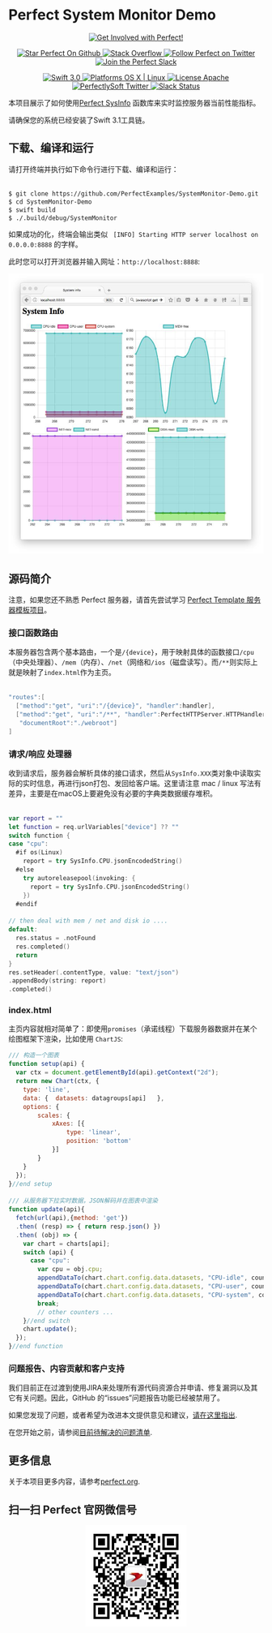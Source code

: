 # Perfect System Monitor Demo

<p align="center">
    <a href="http://perfect.org/get-involved.html" target="_blank">
        <img src="http://perfect.org/assets/github/perfect_github_2_0_0.jpg" alt="Get Involved with Perfect!" width="854" />
    </a>
</p>

<p align="center">
    <a href="https://github.com/PerfectlySoft/Perfect" target="_blank">
        <img src="http://www.perfect.org/github/Perfect_GH_button_1_Star.jpg" alt="Star Perfect On Github" />
    </a>  
    <a href="http://stackoverflow.com/questions/tagged/perfect" target="_blank">
        <img src="http://www.perfect.org/github/perfect_gh_button_2_SO.jpg" alt="Stack Overflow" />
    </a>  
    <a href="https://twitter.com/perfectlysoft" target="_blank">
        <img src="http://www.perfect.org/github/Perfect_GH_button_3_twit.jpg" alt="Follow Perfect on Twitter" />
    </a>  
    <a href="http://perfect.ly" target="_blank">
        <img src="http://www.perfect.org/github/Perfect_GH_button_4_slack.jpg" alt="Join the Perfect Slack" />
    </a>
</p>

<p align="center">
    <a href="https://developer.apple.com/swift/" target="_blank">
        <img src="https://img.shields.io/badge/Swift-3.0-orange.svg?style=flat" alt="Swift 3.0">
    </a>
    <a href="https://developer.apple.com/swift/" target="_blank">
        <img src="https://img.shields.io/badge/Platforms-OS%20X%20%7C%20Linux%20-lightgray.svg?style=flat" alt="Platforms OS X | Linux">
    </a>
    <a href="http://perfect.org/licensing.html" target="_blank">
        <img src="https://img.shields.io/badge/License-Apache-lightgrey.svg?style=flat" alt="License Apache">
    </a>
    <a href="http://twitter.com/PerfectlySoft" target="_blank">
        <img src="https://img.shields.io/badge/Twitter-@PerfectlySoft-blue.svg?style=flat" alt="PerfectlySoft Twitter">
    </a>
    <a href="http://perfect.ly" target="_blank">
        <img src="http://perfect.ly/badge.svg" alt="Slack Status">
    </a>
</p>

本项目展示了如何使用[Perfect SysInfo](https://github.com/PerfectlySoft/Perfect-SysInfo) 函数库来实时监控服务器当前性能指标。

请确保您的系统已经安装了Swift 3.1工具链。

## 下载、编译和运行

请打开终端并执行如下命令行进行下载、编译和运行：

```

$ git clone https://github.com/PerfectExamples/SystemMonitor-Demo.git
$ cd SystemMonitor-Demo
$ swift build
$ ./.build/debug/SystemMonitor

```

如果成功的化，终端会输出类似 ` [INFO] Starting HTTP server localhost on 0.0.0.0:8888` 的字样。

此时您可以打开浏览器并输入网址：`http://localhost:8888`:

<p><img src=scrshot.jpg></p>


## 源码简介

注意，如果您还不熟悉 Perfect 服务器，请首先尝试学习 [Perfect Template 服务器模板项目](https://github.com/PerfectlySoft/PerfectTemplate)。

### 接口函数路由

本服务器包含两个基本路由，一个是`/{device}`，用于映射具体的函数接口`/cpu`（中央处理器）、`/mem`（内存）、`/net`（网络和`/ios`（磁盘读写）。而`/**`则实际上就是映射了`index.html`作为主页。

``` swift

"routes":[
  ["method":"get", "uri":"/{device}", "handler":handler],
  ["method":"get", "uri":"/**", "handler":PerfectHTTPServer.HTTPHandler.staticFiles,
   "documentRoot":"./webroot"]
]
```

### 请求/响应 处理器

收到请求后，服务器会解析具体的接口请求，然后从`SysInfo.XXX`类对象中读取实际的实时信息，再进行json打包、发回给客户端。这里请注意 mac / linux 写法有差异，主要是在macOS上要避免没有必要的字典类数据缓存堆积。

``` swift

var report = ""
let function = req.urlVariables["device"] ?? ""
switch function {
case "cpu":
  #if os(Linux)
    report = try SysInfo.CPU.jsonEncodedString()
  #else
    try autoreleasepool(invoking: {
      report = try SysInfo.CPU.jsonEncodedString()
    })
  #endif

// then deal with mem / net and disk io ....
default:
  res.status = .notFound
  res.completed()
  return
}
res.setHeader(.contentType, value: "text/json")
.appendBody(string: report)
.completed()

```

### index.html

主页内容就相对简单了：即使用`promises`（承诺线程）下载服务器数据并在某个绘图框架下渲染，比如使用 `ChartJS`:

``` javascript
/// 构造一个图表
function setup(api) {
  var ctx = document.getElementById(api).getContext("2d");
  return new Chart(ctx, {
    type: 'line',
    data: {  datasets: datagroups[api]   },
    options: {
        scales: {
            xAxes: [{
                type: 'linear',
                position: 'bottom'
            }]
        }
    }
  });
}//end setup

/// 从服务器下拉实时数据，JSON解码并在图表中渲染
function update(api){
  fetch(url(api),{method: 'get'})
  .then( (resp) => { return resp.json() })
  .then( (obj) => {
    var chart = charts[api];
    switch (api) {
      case "cpu":
        var cpu = obj.cpu;
        appendDataTo(chart.chart.config.data.datasets, "CPU-idle", counter, cpu.idle);
        appendDataTo(chart.chart.config.data.datasets, "CPU-user", counter, cpu.user);
        appendDataTo(chart.chart.config.data.datasets, "CPU-system", counter, cpu.system);
        break;
        // other counters ...
    }//end switch
    chart.update();
  });
}//end function
```

### 问题报告、内容贡献和客户支持

我们目前正在过渡到使用JIRA来处理所有源代码资源合并申请、修复漏洞以及其它有关问题。因此，GitHub 的“issues”问题报告功能已经被禁用了。

如果您发现了问题，或者希望为改进本文提供意见和建议，[请在这里指出](http://jira.perfect.org:8080/servicedesk/customer/portal/1).

在您开始之前，请参阅[目前待解决的问题清单](http://jira.perfect.org:8080/projects/ISS/issues).

## 更多信息
关于本项目更多内容，请参考[perfect.org](http://perfect.org).

## 扫一扫 Perfect 官网微信号
<p align=center><img src="https://raw.githubusercontent.com/PerfectExamples/Perfect-Cloudinary-ImageUploader-Demo/master/qr.png"></p>
